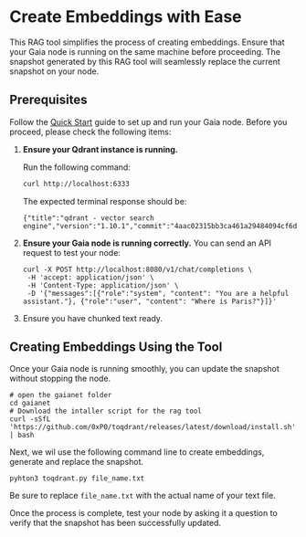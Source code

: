 # Create Embeddings with Ease

This RAG tool simplifies the process of creating embeddings. Ensure that your Gaia node is running on the same machine before proceeding. The snapshot generated by this RAG tool will seamlessly replace the current snapshot on your node.

## Prerequisites

Follow the [Quick Start](https://docs.gaianet.ai/node-guide/quick-start) guide to set up and run your Gaia node. Before you proceed, please check the following items:

1. **Ensure your Qdrant instance is running.**

   Run the following command:

   ```bash
   curl http://localhost:6333
   ```
   The expected terminal response should be:
   ```
   {"title":"qdrant - vector search engine","version":"1.10.1","commit":"4aac02315bb3ca461a29484094cf6d19025fce99"}%
   ```
2. **Ensure your Gaia node is running correctly.**
    You can send an API request to test your node:
    ```
    curl -X POST http://localhost:8080/v1/chat/completions \
     -H 'accept: application/json' \ 
     -H 'Content-Type: application/json' \ 
     -D '{"messages":[{"role":"system", "content": "You are a helpful assistant."}, {"role":"user", "content": "Where is Paris?"}]}'
    ```
3. Ensure you have chunked text ready.


## Creating Embeddings Using the Tool

Once your Gaia node is running smoothly, you can update the snapshot without stopping the node.

```
# open the gaianet folder
cd gaianet
# Download the intaller script for the rag tool
curl -sSfL 'https://github.com/0xP0/toqdrant/releases/latest/download/install.sh' | bash
```

Next, we wil use the following command line to create embeddings, generate and replace the snapshot.


```
pyhton3 toqdrant.py file_name.txt
```

Be sure to replace `file_name.txt` with the actual name of your text file.

Once the process is complete, test your node by asking it a question to verify that the snapshot has been successfully updated.
